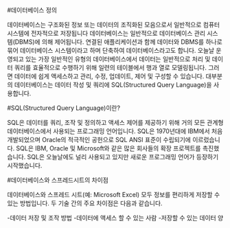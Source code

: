 #데이터베이스 정의

데이터베이스는 구조화된 정보 또는 데이터의 조직화된 모음으로서 일반적으로 컴퓨터 시스템에 전자적으로 저장됩니다 데이터베이스는 일반적으로 데이터베이스 관리 시스템(DBMS)에 의해 제어됩니다. 연결된 애플리케이션과 함께 데이터와 DBMS를 하나로 묶어 데이터베이스 시스템이라고 하며 단축하여 데이터베이스라고도 합니다.
오늘날 운영되고 있는 가장 일반적인 유형의 데이터베이스에서 데이터는 일반적으로 처리 및 데이터 쿼리를 효율적으로 수행하기 위해 일련의 테이블에서 행과 열로 모델링됩니다. 그러면 데이터에 쉽게 액세스하고 관리, 수정, 업데이트, 제어 및 구성할 수 있습니다. 대부분의 데이터베이스는 데이터 작성 및 쿼리에 SQL(Structured Query Language)을 사용합니다.

#SQL(Structured Query Language)이란?

SQL은 데이터를 쿼리, 조작 및 정의하고 액세스 제어를 제공하기 위해 거의 모든 관계형 데이터베이스에서 사용되는 프로그래밍 언어입니다. SQL은 1970년대에 IBM에서 처음 개발되었으며 Oracle의 적극적인 공헌으로 SQL ANSI 표준이 수립되기에 이르렀습니다. SQL은 IBM, Oracle 및 Microsoft와 같은 많은 회사들의 확장 프로젝트를 촉진했습니다. SQL은 오늘날에도 널리 사용되고 있지만 새로운 프로그래밍 언어가 등장하기 시작했습니다.

#데이터베이스와 스프레드시트의 차이점

데이터베이스와 스프레드 시트(예: Microsoft Excel) 모두 정보를 편리하게 저장할 수 있는 방법입니다. 두 기술 간의 주요 차이점은 다음과 같습니다.

-데이터 저장 및 조작 방법
-데이터에 액세스 할 수 있는 사람
-저장할 수 있는 데이터 양
